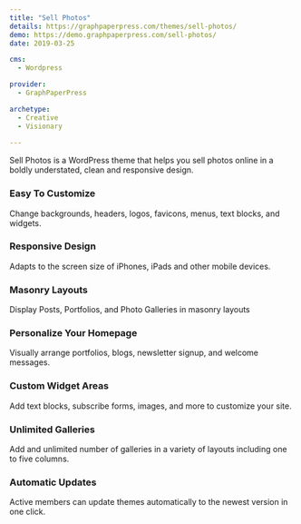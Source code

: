 ```yaml
---
title: "Sell Photos"
details: https://graphpaperpress.com/themes/sell-photos/
demo: https://demo.graphpaperpress.com/sell-photos/
date: 2019-03-25

cms: 
  - Wordpress

provider: 
  - GraphPaperPress

archetype:
  - Creative
  - Visionary
  
---
```


Sell Photos is a WordPress theme that helps you sell photos online in a boldly understated, clean and responsive design.

### Easy To Customize

Change backgrounds, headers, logos, favicons, menus, text blocks, and widgets.

### Responsive Design

Adapts to the screen size of iPhones, iPads and other mobile devices.

### Masonry Layouts

Display Posts, Portfolios, and Photo Galleries in masonry layouts

### Personalize Your Homepage

Visually arrange portfolios, blogs, newsletter signup, and welcome messages.

### Custom Widget Areas

Add text blocks, subscribe forms, images, and more to customize your site.

### Unlimited Galleries

Add and unlimited number of galleries in a variety of layouts including one to five columns.

### Automatic Updates

Active members can update themes automatically to the newest version in one click.

